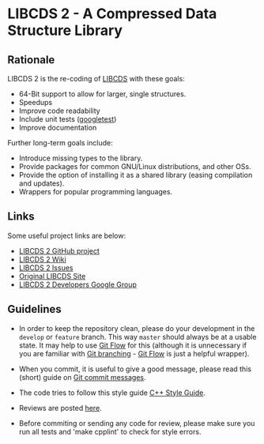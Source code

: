 LIBCDS 2 - A Compressed Data Structure Library
==============================================

Rationale
---------  
LIBCDS 2 is the re-coding of [LIBCDS][libcds1] with these goals:

 - 64-Bit support to allow for larger, single structures.
 - Speedups
 - Improve code readability
 - Include unit tests ([googletest][googtest])
 - Improve documentation
 

Further long-term goals include:

 - Introduce missing types to the library.
 - Provide packages for common GNU/Linux distributions, and other OSs.
 - Provide the option of installing it as a shared library (easing compilation and updates).
 - Wrappers for popular programming languages.


Links
-----  
Some useful project links are below:

 - [LIBCDS 2 GitHub project][gitproject]
 - [LIBCDS 2 Wiki][wiki]
 - [LIBCDS 2 Issues][issues]
 - [Original LIBCDS Site][libcds1]
 - [LIBCDS 2 Developers Google Group][devgroup]


Guidelines
----------  
 - In order to keep the repository clean, please do your development in the `develop` or `feature` branch.
   This way `master` should always be at a usable state. It may help to use [Git Flow][gitflow] for this
   (although it is unnecessary if you are familiar with [Git branching][gitbranch] - [Git Flow][gitflow]
   is just a helpful wrapper).

 - When you commit, it is useful to give a good message, please read this (short) guide on [Git commit messages][commitmsg].

 - The code tries to follow this style guide [C++ Style Guide][cppstyle].

 - Reviews are posted [here][reviews].

 - Before commiting or sending any code for review, please make sure you run all tests and 'make cpplint' to check for style errors.


[libcds1]: http://libcds.recoded.cl/
[devgroup]: http://groups.google.com/group/libcds-dev/
[googtest]: http://code.google.com/p/googletest/
[gitproject]: https://github.com/fclaude/libcds2
[cppstyle]: http://google-styleguide.googlecode.com/svn/trunk/cppguide.xml
[reviews]: http://reviews.recoded.cl/
[wiki]: https://github.com/fclaude/libcds2/wiki
[issues]: https://github.com/fclaude/libcds2/issues
[commitmsg]: http://tbaggery.com/2008/04/19/a-note-about-git-commit-messages.html
[gitflow]: jeffkreeftmeijer.com/2010/why-arent-you-using-git-flow/
[gitbranch]: http://progit.org/book/ch3-0.html
